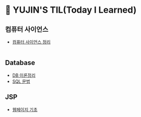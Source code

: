 # 👀 YUJIN'S TIL(Today I Learned)<br>

## 컴퓨터 사이언스<br>
* [컴퓨터 사이언스 정리](ComputerSicence/ComputerSience_Summary.md)<br><br>

## Database
* [DB 이론정리](Database/DB_Summary.md)
* [SQL 문법](Database/SQL_Language.md)

## JSP
* [웹페이지 기초](Jsp/JSP_Summary.md)
